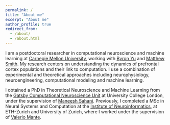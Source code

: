 ```yaml
---
permalink: /
title: "About me"
excerpt: "About me"
author_profile: true
redirect_from: 
  - /about/
  - /about.html
---
```


I am a postdoctoral researcher in computational neuroscience and machine learning at [Carnegie Mellon University](https://www.cmu.edu/ni/), working with [Byron Yu](https://users.ece.cmu.edu/~byronyu/) and [Matthew Smith](https://smithlab.net/). My research centers on understanding the dynamics of prefrontal cortex populations and their link to computation. I use a combination of experimental and theoretical approaches including neurophysiology, neuroengineering, computational modeling and machine learning.

I obtained a PhD in Theoretical Neuroscience and Machine Learning from the [Gatsby Computational Neuroscience Unit](https://www.ucl.ac.uk/gatsby/) at University College London, under the supervision of [Maneesh Sahani](https://www.gatsby.ucl.ac.uk/~maneesh/). Previously, I completed a MSc in Neural Systems and Computation at the [Institute of Neuroinformatics](https://www.ini.uzh.ch/en.html), at ETH-Zurich and University of Zurich, where I worked under the supervision of [Valerio Mante](https://www.ini.uzh.ch/en/research/groups/mante.html).
